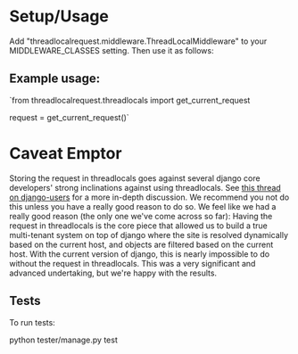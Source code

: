 Setup/Usage
===========

Add "threadlocalrequest.middleware.ThreadLocalMiddleware" to your MIDDLEWARE_CLASSES setting.
Then use it as follows:

Example usage:
--------------
`from threadlocalrequest.threadlocals import get_current_request

request = get_current_request()`


Caveat Emptor
==================

Storing the request in threadlocals goes against several django core developers' strong inclinations against using threadlocals.
See [this thread on django-users](https://groups.google.com/forum/?fromgroups=#!topic/django-users/5681nX0YPgQ) for a more in-depth discussion.
We recommend you not do this unless you have a really good reason to do so. We feel like we had a really good
reason (the only one we've come across so far):
Having the request in threadlocals is the core piece that allowed us to build a true multi-tenant system on top of django where the site is resolved dynamically based on the current host,
and  objects are filtered based on the current host. With the current version of django, this is nearly impossible to do without the request in threadlocals.  This was a very significant and advanced undertaking, but we're happy with the results.


Tests
-----

To run tests:

python tester/manage.py test

